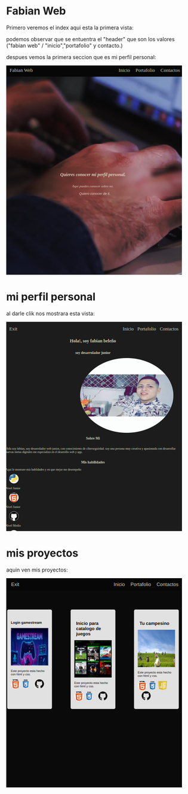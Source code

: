 # Fabian Web

Primero veremos el index aqui esta la primera vista:

podemos observar que se entuentra el "header" que son los valores ("fabian web" / "inicio","portafolio" y contacto.)

despues vemos la primera seccion que es mi perfil personal:

![alt text](<img/captude index.png>)

# mi perfil personal

al darle clik nos mostrara esta vista:

![alt text](img/captuperfil.png)

# mis proyectos

aquin ven mis proyectos:


![alt text](img/captuPortafolio.png)